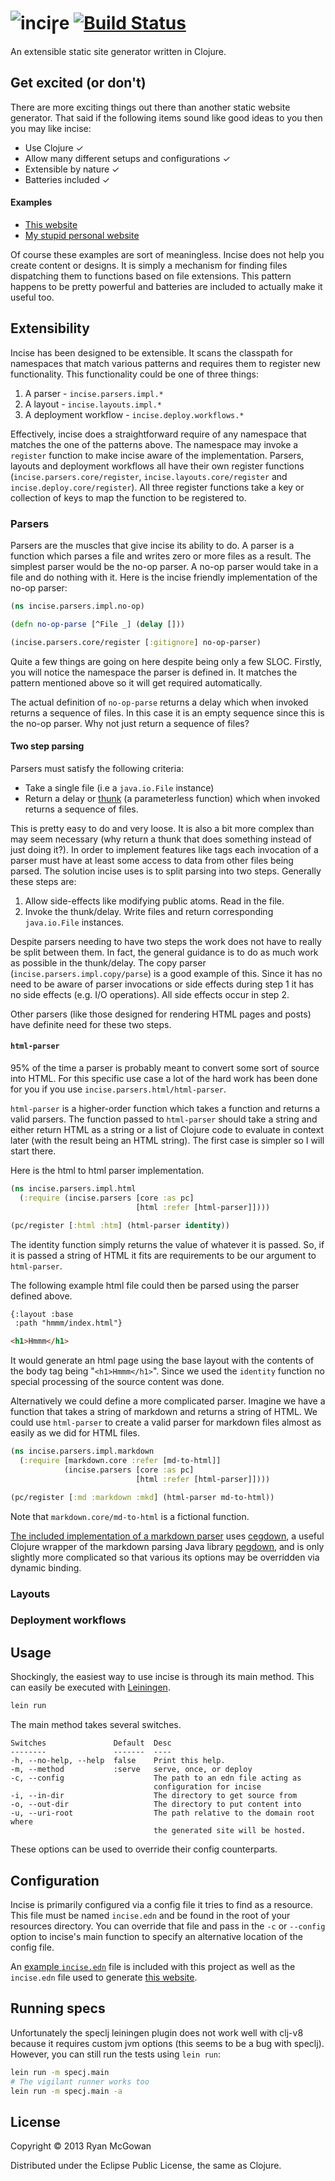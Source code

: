 # ![inciꞅe](https://raw.github.com/RyanMcG/incise/master/assets/logo.png) [![Build Status](https://travis-ci.org/RyanMcG/incise.png?branch=master)](https://travis-ci.org/RyanMcG/incise)

<span class="tag-line">An extensible static site generator written in
Clojure.</span>

## Get excited (or don't)

There are more exciting things out there than another static website
generator. That said if the following items sound like good ideas to you then
you may like incise:

* Use Clojure ✓
* Allow many different setups and configurations ✓
* Extensible by nature ✓
* Batteries included ✓

#### Examples

* [This website][incise]
* [My stupid personal website][blog]

Of course these examples are sort of meaningless. Incise does not help you
create content or designs. It is simply a mechanism for finding files
dispatching them to functions based on file extensions. This pattern happens to
be pretty powerful and batteries are included to actually make it useful too.

## Extensibility

Incise has been designed to be extensible. It scans the classpath for namespaces
that match various patterns and requires them to register new functionality.
This functionality could be one of three things:

1. A parser - `incise.parsers.impl.*`
2. A layout - `incise.layouts.impl.*`
3. A deployment workflow - `incise.deploy.workflows.*`

Effectively, incise does a straightforward require of any namespace that matches
the one of the patterns above. The namespace may invoke a `register` function to
make incise aware of the implementation. Parsers, layouts and deployment
workflows all have their own register functions (`incise.parsers.core/register`,
`incise.layouts.core/register` and `incise.deploy.core/register`). All three
register functions take a key or collection of keys to map the function to be
registered to.

### Parsers

Parsers are the muscles that give incise its ability to do. A parser is a
function which parses a file and writes zero or more files as a result. The
simplest parser would be the no-op parser. A no-op parser would take in a file
and do nothing with it. Here is the incise friendly implementation of the no-op
parser:

```clojure
(ns incise.parsers.impl.no-op)

(defn no-op-parse [^File _] (delay []))

(incise.parsers.core/register [:gitignore] no-op-parser)
```

Quite a few things are going on here despite being only a few SLOC. Firstly, you
will notice the namespace the parser is defined in. It matches the pattern
mentioned above so it will get required automatically.

The actual definition of `no-op-parse` returns a delay which when invoked
returns a sequence of files. In this case it is an empty sequence since this is
the no-op parser. Why not just return a sequence of files?

#### Two step parsing

Parsers must satisfy the following criteria:

* Take a single file (i.e a `java.io.File` instance)
* Return a delay or [thunk][] (a parameterless function) which when invoked
  returns a sequence of files.

This is pretty easy to do and very loose. It is also a bit more complex than may
seem necessary (why return a thunk that does something instead of just doing
it?). In order to implement features like tags each invocation of a parser must
have at least some access to data from other files being parsed. The solution
incise uses is to split parsing into two steps. Generally these steps are:

1.  Allow side-effects like modifying public atoms. Read in the file.
2.  Invoke the thunk/delay. Write files and return corresponding `java.io.File`
    instances.

Despite parsers needing to have two steps the work does not have to really be
split between them. In fact, the general guidance is to do as much work as
possible in the thunk/delay. The copy parser (`incise.parsers.impl.copy/parse`)
is a good example of this. Since it has no need to be aware of parser
invocations or side effects during step 1 it has no side effects (e.g. I/O
operations). All side effects occur in step 2.

Other parsers (like those designed for rendering HTML pages and posts) have
definite need for these two steps.

#### `html-parser`

95% of the time a parser is probably meant to convert some sort of source into
HTML. For this specific use case a lot of the hard work has been done for you if
you use `incise.parsers.html/html-parser`.

`html-parser` is a higher-order function which takes a function and returns a
valid parsers. The function passed to `html-parser` should take a string
and either return HTML as a string or a list of Clojure code to evaluate in
context later (with the result being an HTML string). The first
case is simpler so I will start there.

Here is the html to html parser implementation.

```clojure
(ns incise.parsers.impl.html
  (:require (incise.parsers [core :as pc]
                            [html :refer [html-parser]])))

(pc/register [:html :htm] (html-parser identity))
```

The identity function simply returns the value of whatever it is passed. So, if
it is passed a string of HTML it fits are requirements to be our argument to
`html-parser`.

The following example html file could then be parsed using the parser defined
above.

```html
{:layout :base
 :path "hmmm/index.html"}

<h1>Hmmm</h1>
```

It would generate an html page using the base layout with the contents of the
body tag being "`<h1>Hmmm</h1>`". Since we used the `identity` function no
special processing of the source content was done.

Alternatively we could define a more complicated parser. Imagine we have a
function that takes a string of markdown and returns a string of HTML. We could
use `html-parser` to create a valid parser for markdown files almost as easily
as we did for HTML files.

```clojure
(ns incise.parsers.impl.markdown
  (:require [markdown.core :refer [md-to-html]]
            (incise.parsers [core :as pc]
                            [html :refer [html-parser]])))

(pc/register [:md :markdown :mkd] (html-parser md-to-html))
```

Note that `markdown.core/md-to-html` is a fictional function.

[The included implementation of a markdown parser][md-parser-source] uses
[cegdown][], a useful Clojure wrapper of the markdown parsing Java library
[pegdown][], and is only slightly more complicated so that various its options
may be overridden via dynamic binding.

### Layouts

### Deployment workflows

## Usage

Shockingly, the easiest way to use incise is through its main method. This can
easily be executed with [Leiningen](https://github.com/technomancy/leiningen).

```bash
lein run
```

The main method takes several switches.

    Switches               Default  Desc
    --------               -------  ----
    -h, --no-help, --help  false    Print this help.
    -m, --method           :serve   serve, once, or deploy
    -c, --config                    The path to an edn file acting as
                                    configuration for incise
    -i, --in-dir                    The directory to get source from
    -o, --out-dir                   The directory to put content into
    -u, --uri-root                  The path relative to the domain root where
                                    the generated site will be hosted.

These options can be used to override their config counterparts.

## Configuration

Incise is primarily configured via a config file it tries to find as a resource.
This file must be named `incise.edn` and be found in the root of your resources
directory. You can override that file and pass in the `-c` or `--config` option
to incise's main function to specify an alternative location of the config file.

An [example `incise.edn`][incise.edn.example] file is included with this project
as well as the `incise.edn` file used to generate [this website][incise].

## Running specs

Unfortunately the speclj leiningen plugin does not work well with clj-v8 because
it requires custom jvm options (this seems to be a bug with speclj). However,
you can still run the tests using `lein run`:

```bash
lein run -m specj.main
# The vigilant runner works too
lein run -m specj.main -a
```

## License

Copyright © 2013 Ryan McGowan

Distributed under the Eclipse Public License, the same as Clojure.

[blog]: http://www.ryanmcg.com/
[incise]: http://www.ryanmcg.com/incise/
[thunk]: http://en.wikipedia.org/wiki/Thunk_(functional_programming)
[incise.edn.example]: https://github.com/RyanMcG/incise/blob/master/resources/incise.edn.example
[md-parser-source]: https://github.com/RyanMcG/incise/blob/master/src/incise/parsers/impl/markdown.clj
[cegdown]: https://github.com/Raynes/cegdown
[pegdown]: http://pegdown.org/
